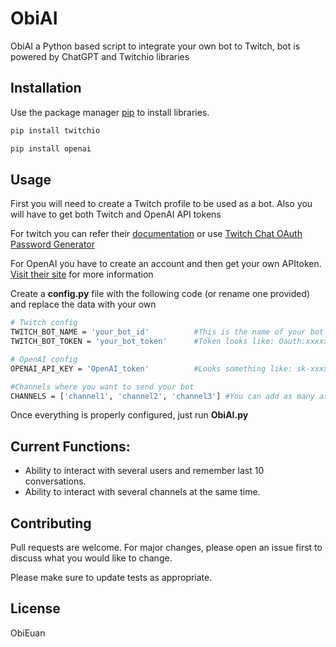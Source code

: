 # ObiAI

ObiAI a Python based script to integrate your own bot to Twitch, bot is powered by ChatGPT and Twitchio libraries

## Installation

Use the package manager [pip](https://pip.pypa.io/en/stable/) to install libraries.

```bash
pip install twitchio
```
```bash
pip install openai
```

## Usage
First you will need to create a Twitch profile to be used as a bot.
Also you will have to get both Twitch and OpenAI API tokens

For twitch you can refer their [documentation](https://dev.twitch.tv/docs/authentication/getting-tokens-oauth/) or use [Twitch Chat OAuth Password Generator](https://twitchapps.com/tmi/)

For OpenAI you have to create an account and then get your own APItoken. [Visit their site](https://platform.openai.com/docs/introduction) for more information

Create a **config.py** file with the following code (or rename one provided) and replace the data with your own
```bash
# Twitch config
TWITCH_BOT_NAME = 'your_bot_id'          #This is the name of your bot
TWITCH_BOT_TOKEN = 'your_bot_token'      #Token looks like: Oauth:xxxxxxxxx

# OpenAI config
OPENAI_API_KEY = 'OpenAI_token'          #Looks something like: sk-xxxxxxxxxxxxxx

#Channels where you want to send your bot
CHANNELS = ['channel1', 'channel2', 'channel3'] #You can add as many as you want, just be careful to avoid spam

```
Once everything is properly configured, just run **ObiAI.py**
## Current Functions:
- Ability to interact with several users and remember last 10 conversations. 
- Ability to interact with several channels at the same time.

## Contributing

Pull requests are welcome. For major changes, please open an issue first
to discuss what you would like to change.

Please make sure to update tests as appropriate.

## License

ObiEuan